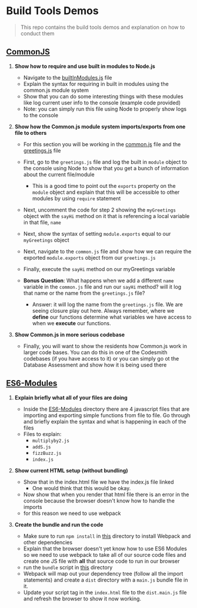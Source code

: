 # Build Tools Demos
> This repo contains the build tools demos and explanation on how to conduct them 

## [CommonJS](./CommonJS)

1. __Show how to require and use built in modules to Node.js__
    - Navigate to the [builtInModules.js](./CommonJS/builtInModules.js) file
    - Explain the syntax for requiring in built in modules using the common.js module system
    - Show that you can do some interesting things with these modules like log current user info to the console (example code provided)
    - Note: you can simply run this file using Node to properly show logs to the console

1. __Show how the Common.js module system imports/exports from one file to others__
    - For this section you will be working in the [common.js](./CommonJS/common.js) file and the [greetings.js](./CommonJS/greetings.js) file

    - First, go to the `greetings.js` file and log the built in `module` object to the console using Node to show that you get a bunch of information about the current file/module
      - This is a good time to point out the `exports` property on the `module` object and explain that this will be accessible to other modules by using `require` statement
    
    - Next, uncomment the code for step 2 showing the `myGreetings` object with the `sayHi` method on it that is referencing a local variable in that file, `name`

    - Next, show the syntax of setting `module.exports` equal to our `myGreetings` object

    - Next, navigate to the `common.js` file and show how we can require the exported `module.exports` object from our `greetings.js`

    - Finally, execute the `sayHi` method on our myGreetings variable

    - __Bonus Question__: What happens when we add a different `name` variable in the `common.js` file and run our `sayHi` method? will it log that name or the name from the `greetings.js` file?
      - Answer: it will log the name from the  `greetings.js` file. We are seeing closure play out here. Always remember, where we __define__ our functions determine what variables we have access to when we __execute__ our functions.

1. __Show Common.js in more serious codebase__
    - Finally, you will want to show the residents how Common.js work in larger code bases. You can do this in one of the Codesmith codebases (if you have access to it) or you can simply go ot the Database Assessment and show how it is being used there

## [ES6-Modules](./ES6-Modules)
1. __Explain briefly what all of your files are doing__
    - Inside the [ES6-Modules](./ES6-Modules) directory there are 4  javascript files that are importing and exporting simple functions from file to file. Go through and briefly explain the syntax and what is happening in each of the files
    - Files to explain:
      - `multiplyby2.js`
      - `addS.js`
      - `fizzBuzz.js`
      - `index.js`

1. __Show current HTML setup (without bundling)__
    - Show that in the index.html file we have the index.js file linked
      - One would think that this would be okay. 
    - Now show that when you render that html file there is an error in the console because the browser doesn't know how to handle the imports
    - for this reason we need to use webpack


1. __Create the bundle and run the code__
    - Make sure to run `npm install` in [this](./ES6-Modules) directory to install Webpack and other dependencies
    - Explain that the browser doesn't yet know how to use ES6 Modules so we need to use webpack to take all of our source code files and create one JS file with __all__ that source code to run in our browser
    - run the `bundle` script in [this](./ES6-Modules) directory
    - Webpack will map out your dependency tree (follow all the import statements) and create a `dist` directory with a `main.js` bundle file in it.
    - Update your script tag in the `index.html` file to the `dist.main.js` file and refresh the browser to show it now working. 